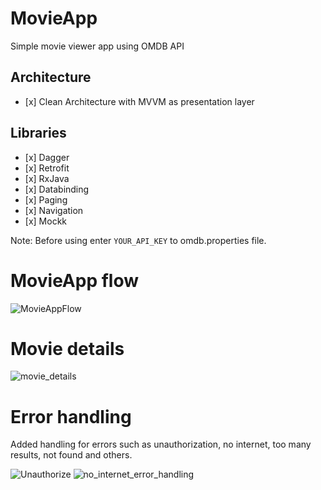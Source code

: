 # MovieApp
Simple movie viewer app using OMDB API

## Architecture
 - \[x] Clean Architecture with MVVM as presentation layer

## Libraries
- \[x] Dagger
- \[x] Retrofit
- \[x] RxJava
- \[x] Databinding
- \[x] Paging
- \[x] Navigation
- \[x] Mockk

Note: Before using enter `YOUR_API_KEY` to omdb.properties file.

# MovieApp flow
![MovieAppFlow](https://user-images.githubusercontent.com/24879552/109089665-e7151500-7711-11eb-9b94-a1e114312faa.gif)

# Movie details
![movie_details](https://user-images.githubusercontent.com/24879552/109090400-30b22f80-7713-11eb-9d87-714c7a32ded8.gif)

# Error handling

Added handling for errors such as unauthorization, no internet, too many results, not found and others.

![Unauthorize](https://user-images.githubusercontent.com/24879552/109088948-a7016280-7710-11eb-9397-c4915dc77531.gif)
![no_internet_error_handling](https://user-images.githubusercontent.com/24879552/109090048-aa95e900-7712-11eb-9179-fadd81f3099e.gif)


